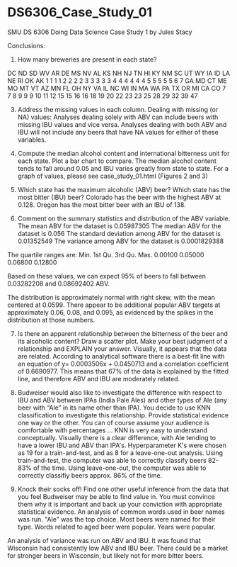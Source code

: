 # DS6306_Case_Study_01
SMU DS 6306 Doing Data Science Case Study 1 by Jules Stacy

Conclusions:
1.   How many breweries are present in each state?

DC ND SD WV AR DE MS NV AL KS NH NJ TN HI KY NM SC UT WY IA ID LA NE RI OK AK 
 1  1  1  1  2  2  2  2  3  3  3  3  3  4  4  4  4  4  4  5  5  5  5  5  6  7 
GA MD CT ME MO MT VT AZ MN FL OH NY VA IL NC WI IN MA WA PA TX OR MI CA CO 
 7  7  8  9  9  9 10 11 12 15 15 16 16 18 19 20 22 23 23 25 28 29 32 39 47 

3.   Address the missing values in each column.
Dealing with missing (or NA) values:
Analyses dealing solely with ABV can include beers with missing IBU values and vice versa. 
Analyses dealing with both ABV and IBU will not include any beers that have NA values for either of these variables.

4.   Compute the median alcohol content and international bitterness unit for each state. Plot a bar chart to compare.
The median alcohol content tends to fall around 0.05 and IBU varies greatly from state to state. 
For a graph of values, please see case_study_01.html (Figures 2 and 3)

5.   Which state has the maximum alcoholic (ABV) beer? Which state has the most bitter (IBU) beer?
Colorado has the beer with the highest ABV at 0.128.
Oregon has the most bitter beer with an IBU of 138.

6.   Comment on the summary statistics and distribution of the ABV variable.
The mean ABV for the dataset is 0.05987305
The median ABV for the dataset is 0.056
The standard deviation among ABV for the dataset is 0.01352549
The variance among ABV for the dataset is 0.0001829388

The quartile ranges are:
Min.      1st Qu.   3rd Qu.     Max.
0.00100   0.05000   0.06800     0.12800 

Based on these values, we can expect 95% of beers to fall between 0.03282208 and 0.08692402 ABV.

The distribution is approximately normal with right skew, with the mean centered at 0.0599. 
There appear to be additional popular ABV targets at approximately 0.06, 0.08, and 0.095, as evidenced by the spikes in the distribution at those numbers.

7.   Is there an apparent relationship between the bitterness of the beer and its alcoholic content? Draw a scatter plot.  Make your best judgment of a relationship and EXPLAIN your answer.
Visually, it appears that the data are related. 
According to analytical software there is a best-fit line with an equation of y= 0.0003506x + 0.0450713 and a correlation coefficient of 0.6690977. 
This means that 67% of the data is explained by the fitted line, and therefore ABV and IBU are moderately related.

8.  Budweiser would also like to investigate the difference with respect to IBU and ABV between IPAs (India Pale Ales) and other types of Ale (any beer with “Ale” in its name other than IPA).  You decide to use KNN classification to investigate this relationship.  Provide statistical evidence one way or the other. You can of course assume your audience is comfortable with percentages … KNN is very easy to understand conceptually.
Visually there is a clear difference, with Ale tending to have a lower IBU and ABV than IPA's.
Hyperparameter K's were chosen as 19 for a train-and-test, and as 8 for a leave-one-out analysis.
Using train-and-test, the computer was able to correctly classify beers 82-83% of the time.
Using leave-one-out, the computer was able to correctly classifiy beers approx. 86% of the time.

9. Knock their socks off!  Find one other useful inference from the data that you feel Budweiser may be able to find value in.  You must convince them why it is important and back up your conviction with appropriate statistical evidence. 
An analysis of common words used in beer names was run. "Ale" was the top choice. Most beers were named for their type.
Words related to aged beer were popular. Years were popular.

An analysis of variance was run on ABV and IBU. It was found that Wisconsin had consistently low ABV and IBU beer.
There could be a market for stronger beers in Wisconsin, but likely not for more bitter beers.
